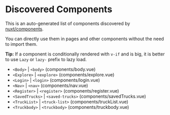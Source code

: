 # Discovered Components

This is an auto-generated list of components discovered by [nuxt/components](https://github.com/nuxt/components).

You can directly use them in pages and other components without the need to import them.

**Tip:** If a component is conditionally rendered with `v-if` and is big, it is better to use `Lazy` or `lazy-` prefix to lazy load.

- `<Body>` | `<body>` (components/body.vue)
- `<Explore>` | `<explore>` (components/explore.vue)
- `<Login>` | `<login>` (components/login.vue)
- `<Nav>` | `<nav>` (components/nav.vue)
- `<Register>` | `<register>` (components/register.vue)
- `<SavedTrucks>` | `<saved-trucks>` (components/savedTrucks.vue)
- `<TruckList>` | `<truck-list>` (components/truckList.vue)
- `<Truckbody>` | `<truckbody>` (components/truckbody.vue)
